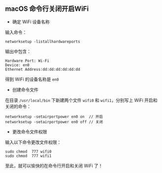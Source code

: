 ## macOS 命令行关闭开启WiFi

* 确定 WiFi 设备名称

输入命令：

```
networksetup -listallhardwareports
```

输出中包含：

```
Hardware Port: Wi-Fi
Device: en0
Ethernet Address:dd:dd:dd:dd:dd:dd

```
得到 WiFi 的设备名称是 `en0`

* 创建命令文件

在目录 `/usr/local/bin` 下新建两个文件 `wifi0` 和 `wifi1`，分别写上 WiFi 开启和关闭的命令：

```
networksetup -setairportpower en0 on  // 开启
networksetup -setairportpower en0 off // 关闭
```

* 更改命令文件权限

输入以下命令更改文件权限：

```
sudo chmod  777 wifi0
sudo chmod  777 wifi1
```
至此，就可以愉快的在命令行开启和关闭 WiFi 了！
